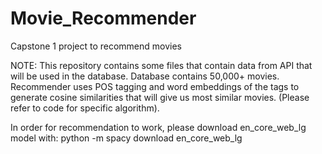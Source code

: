 # Movie_Recommender 
Capstone 1 project to recommend movies 

NOTE:
This repository contains some files that contain data from API that will be used in the database. Database contains 50,000+ movies. Recommender uses POS tagging and word embeddings of the  tags to generate cosine similarities that will give us most similar movies. (Please refer to code for specific algorithm). 

In order for recommendation to work, please download en_core_web_lg model with:
python -m spacy download en_core_web_lg 

